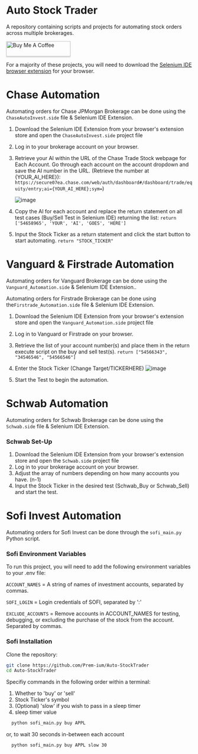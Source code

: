 # Auto Stock Trader

A repository containing scripts and projects for automating stock orders across multiple brokerages.

<a href="https://www.buymeacoffee.com/prem.ium" target="_blank"><img src="https://www.buymeacoffee.com/assets/img/custom_images/orange_img.png" alt="Buy Me A Coffee" style="height: 41px !important;width: 174px !important;box-shadow: 0px 3px 2px 0px rgba(190, 190, 190, 0.5) !important;-webkit-box-shadow: 0px 3px 2px 0px rgba(190, 190, 190, 0.5) !important;" ></a>

For a majority of these projects, you will need to download the [Selenium IDE browser extension](https://github.com/SeleniumHQ/selenium-ide) for your browser. 

# Chase Automation

Automating orders for Chase JPMorgan Brokerage can be done using the `ChaseAutoInvest.side` file & Selenium IDE Extension.


1. Download the Selenium IDE Extension from your browser's extension store and open the `ChaseAutoInvest.side` project file
2. Log in to your brokerage account on your browser.
3. Retrieve your AI within the URL of the Chase Trade Stock webpage for Each Account. Go through each account on the account dropdown and save the AI number in the URL. 
   (Retrieve the number at {YOUR_AI_HERE}): `https://secure07ea.chase.com/web/auth/dashboard#/dashboard/trade/equity/entry;ai={YOUR_AI_HERE};sym=`)
   
   ![image](https://user-images.githubusercontent.com/80719066/216079858-746af166-8387-41ad-9564-dd0c6285eb39.png)

4. Copy the AI for each account and replace the return statement on all test cases (Buy/Sell Test in Selenium IDE) returning the list:
   `return ['54658965', 'YOUR', 'AI', 'GOES', 'HERE']`
5. Input the Stock Ticker as a return statement and click the start button to start automating.
   `return "STOCK_TICKER"`

# Vanguard & Firstrade Automation
Automating orders for Vanguard Brokerage can be done using the `Vanguard_Automation.side` & Selenium IDE Extension.. 

Automating orders for Firstrade Brokerage can be done using the`Firstrade_Automation.side` file & Selenium IDE Extension.

1. Download the Selenium IDE Extension from your browser's extension store and open the `Vanguard_Automation.side` project file
2. Log in to Vanguard or Firstrade on your browser.
3. Retrieve the list of your account number(s) and place them in the return execute script on the buy and sell test(s). 
`return ["54566343", "34546546", "54566546"]`

4. Enter the Stock Ticker (Change Target/TICKERHERE)
![image](https://user-images.githubusercontent.com/80719066/216331460-00897c0e-1e21-4413-ac81-1931fe906de0.png)

5. Start the Test to begin the automation. 

# Schwab Automation

Automating orders for Schwab Brokerage can be done using the `Schwab.side` file & Selenium IDE Extension.

### Schwab Set-Up

1. Download the Selenium IDE Extension from your browser's extension store and open the `Schwab.side` project file
2. Log in to your brokerage account on your browser.
3. Adjust the array of numbers depending on how many accounts you have. (n-1)
4. Input the Stock Ticker in the desired test (Schwab_Buy or Schwab_Sell) and start the test.

# Sofi Invest Automation

Automating orders for Sofi Invest can be done through the `sofi_main.py` Python script.

### Sofi Environment Variables

To run this project, you will need to add the following environment variables to your .env file:

`ACCOUNT_NAMES` = A string of names of investment accounts, separated by commas.

`SOFI_LOGIN` = Login credentials of SOFI, separated by ':'

`EXCLUDE_ACCOUNTS` = Remove accounts in ACCOUNT_NAMES for testing, debugging, or excluding the purchase of the stock from the account. Separated by commas.

### Sofi Installation

Clone the repository:

```bash
git clone https://github.com/Prem-ium/Auto-StockTrader
cd Auto-StockTrader
```

Specifiy commands in the following order within a terminal:

1. Whether to 'buy' or 'sell'
2. Stock Ticker's symbol
3. (Optional) 'slow' if you wish to pass in a sleep timer
4. sleep timer value

```bash
  python sofi_main.py buy APPL
```
or, to wait 30 seconds in-between each account
```bash
  python sofi_main.py buy APPL slow 30
```

